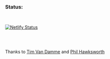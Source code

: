 ### Status: 
<br>

[![Netlify Status](https://api.netlify.com/api/v1/badges/5ea0c634-987d-416c-a63b-ae95a0dbb3e7/deploy-status)](https://app.netlify.com/sites/matthewholland/deploys)

<br>
<br>

Thanks to [Tim Van Damme](https://css-tricks.com/adaptive-photo-layout-with-flexbox/) and [Phil Hawksworth](https://css-tricks.com/tips-for-rolling-your-own-lazy-loading/)